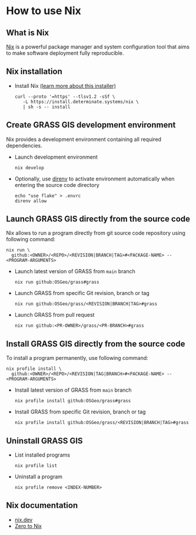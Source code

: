 # How to use Nix

## What is Nix

[Nix](https://nixos.org/) is a powerful package manager and system configuration
tool that aims to make software deployment fully reproducible.

## Nix installation

- Install Nix
  [(learn more about this installer)](https://zero-to-nix.com/start/install)

  ```shell
  curl --proto '=https' --tlsv1.2 -sSf \
     -L https://install.determinate.systems/nix \
     | sh -s -- install
  ```

## Create GRASS GIS development environment

Nix provides a development environment containing all required dependencies.

- Launch development environment

  ```shell
  nix develop
  ```

- Optionally, use [direnv](https://direnv.net) to activate environment
  automatically when entering the source code directory

  ```shell
  echo "use flake" > .envrc
  direnv allow
  ```

## Launch GRASS GIS directly from the source code

Nix allows to run a program directly from git source code repository using
following command:

```shell
nix run \
  github:<OWNER>/<REPO>/<REVISION|BRANCH|TAG>#<PACKAGE-NAME> -- <PROGRAM-ARGUMENTS>
```

- Launch latest version of GRASS from `main` branch

  ```shell
  nix run github:OSGeo/grass#grass
  ```

- Launch GRASS from specific Git revision, branch or tag

  ```shell
  nix run github:OSGeo/grass/<REVISION|BRANCH|TAG>#grass
  ```

- Launch GRASS from pull request

  ```shell
  nix run github:<PR-OWNER>/grass/<PR-BRANCH>#grass
  ```

## Install GRASS GIS directly from the source code

To install a program permanently, use following command:

```shell
nix profile install \
  github:<OWNER>/<REPO>/<REVISION|TAG|BRANCH>#<PACKAGE-NAME> -- <PROGRAM-ARGUMENTS>
```

- Install latest version of GRASS from `main` branch

  ```shell
  nix profile install github:OSGeo/grass#grass
  ```

- Install GRASS from specific Git revision, branch or tag

  ```shell
  nix profile install github:OSGeo/grass/<REVISION|BRANCH|TAG>#grass
  ```

## Uninstall GRASS GIS

- List installed programs

  ```shell
  nix profile list
  ```

- Uninstall a program

  ```shell
  nix profile remove <INDEX-NUMBER>
  ```

## Nix documentation

- [nix.dev](https://nix.dev)
- [Zero to Nix](https://zero-to-nix.com)
